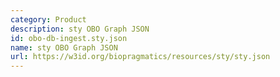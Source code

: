```yaml
---
category: Product
description: sty OBO Graph JSON
id: obo-db-ingest.sty.json
name: sty OBO Graph JSON
url: https://w3id.org/biopragmatics/resources/sty/sty.json
---
```

